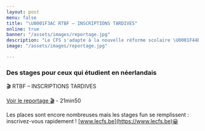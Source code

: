 ```yaml
---
layout: post
menu: false
title: "\U0001F3AC RTBF – INSCRIPTIONS TARDIVES"
online: true
banner: "/assets/images/reportage.jpg"
description: "Le CFS s'adapte à la nouvelle réforme scolaire \U0001F44D"
image: "/assets/images/reportage.jpg"

---
```

### Des stages pour ceux qui étudient en néerlandais

🎬 RTBF – INSCRIPTIONS TARDIVES

[Voir le reportage 🎬](https://bx1.be/categories/news/les-operateurs-de-stages-profitent-ils-de-ces-doubles-vacances-il-ny-pas-vraiment-de-gain-pour-nous/?fbclid=IwAR3VhGrvY5AEjDs1GtUqeYx2P5WU4Uuue-4AifrZPqSEQxefw_0M93wqGWk "Reportage BX1 - Le CFS") - 21min50

Les places sont encore nombreuses mais les stages fun se remplissent : inscrivez-vous rapidement ! [www.lecfs.be](https://www.lecfs.be)😀